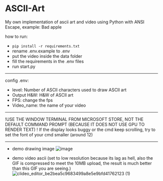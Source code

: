 # ASCII-Art
My own implementation of ascii art and video using Python with ANSI Escape, example: Bad apple </br>

how to run:
- `pip install -r requirements.txt`
- rename .env.example to .env
- put the video inside the data folder
- fill the requirements in the .env files
- run start.py

---
config .env:
- level: Number of ASCII characters used to draw ASCII art 
- Output H&W: H&W of ASCII art
- FPS: change the fps
- Video_name: the name of your video


---
!USE THE WINDOW TERMINAL FROM MICROSOFT STORE, NOT THE DEFAULT COMMAND PROMPT (BECAUSE IT DOES NOT USE GPU TO RENDER TEXT) !
If the display looks buggy or the cmd keep scrolling, try to set the font of your cmd smaller (around 12)

---
- demo drawing image
![image](https://github.com/user-attachments/assets/cd3c534c-ee42-48ed-8035-e3139391049f)

- demo video ascii (set to low resolution because its lag as hell, also the GIF is compressed to meet the 10MB upload, the result is much better than this GIF you are seeing.)
![clideo_editor_be2bea5c9683499a8e5e9bfd41762123 (1)](https://github.com/user-attachments/assets/dbd002c4-d634-4650-83c1-6c7f3b08f416)



